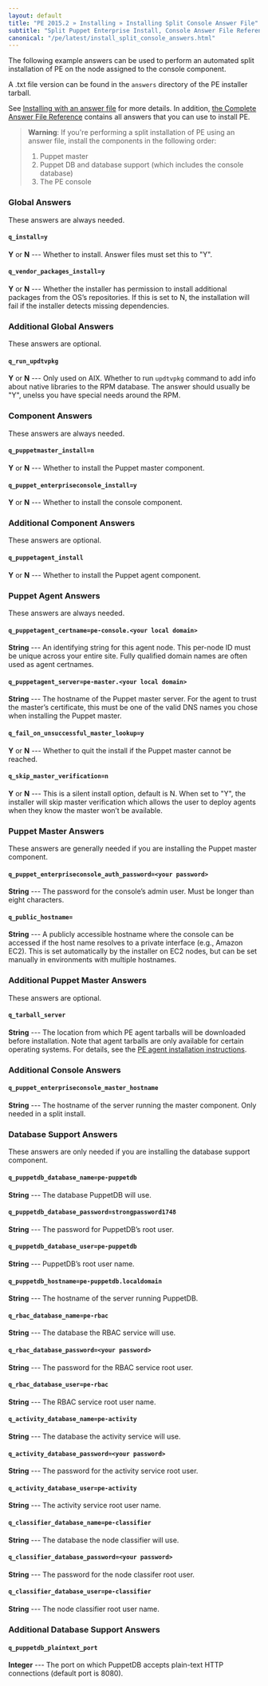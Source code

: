 ```yaml
---
layout: default
title: "PE 2015.2 » Installing » Installing Split Console Answer File"
subtitle: "Split Puppet Enterprise Install, Console Answer File Reference"
canonical: "/pe/latest/install_split_console_answers.html"
---
```


The following example answers can be used to perform an automated split installation of PE on the node assigned to the console component.

A .txt file version can be found in the `answers` directory of the PE installer tarball.

See [Installing with an answer file](./install_automated.html) for more details. In addition, [the Complete Answer File Reference](./install_complete_answer_file_reference.html) contains all answers that you can use to install PE.

>**Warning**: If you're performing a split installation of PE using an answer file, install the components in the following order:
>
> 1. Puppet master
> 2. Puppet DB and database support (which includes the console database)
> 3. The PE console

### Global Answers

These answers are always needed.

#### `q_install=y`

**Y** or **N** --- Whether to install. Answer files must set this to "Y".

#### `q_vendor_packages_install=y`

**Y** or **N** --- Whether the installer has permission to install additional packages from the OS’s repositories. If this is set to N, the installation will fail if the installer detects missing dependencies.

### Additional Global Answers

These answers are optional.

#### `q_run_updtvpkg`

**Y** or **N** --- Only used on AIX. Whether to run `updtvpkg` command to add info about native libraries to the RPM database. The answer should usually be "Y", unelss you have special needs around the RPM.

### Component Answers

These answers are always needed.

#### `q_puppetmaster_install=n`

**Y** or **N** --- Whether to install the Puppet master component.

#### `q_puppet_enterpriseconsole_install=y`

**Y** or **N** --- Whether to install the console component.

### Additional Component Answers

These answers are optional.

#### `q_puppetagent_install`

**Y** or **N** --- Whether to install the Puppet agent component.

### Puppet Agent Answers
These answers are always needed.

#### `q_puppetagent_certname=pe-console.<your local domain>`

**String** --- An identifying string for this agent node. This per-node ID must be unique across your entire site. Fully qualified domain names are often used as agent certnames.

#### `q_puppetagent_server=pe-master.<your local domain>`

**String** --- The hostname of the Puppet master server. For the agent to trust the master’s certificate, this must be one of the valid DNS names you chose when installing the Puppet master.

#### `q_fail_on_unsuccessful_master_lookup=y`

**Y** or **N** --- Whether to quit the install if the Puppet master cannot be reached.

#### `q_skip_master_verification=n`

**Y** or **N** --- This is a silent install option, default is N. When set to "Y", the installer will skip master verification which allows the user to deploy agents when they know the master won’t be available.

### Puppet Master Answers
These answers are generally needed if you are installing the Puppet master component.

#### `q_puppet_enterpriseconsole_auth_password=<your password>`

**String** --- The password for the console’s admin user. Must be longer than eight characters.

#### `q_public_hostname=`

**String** --- A publicly accessible hostname where the console can be accessed if the host name resolves to a private interface (e.g., Amazon EC2). This is set automatically by the installer on EC2 nodes, but can be set manually in environments with multiple hostnames.

### Additional Puppet Master Answers

These answers are optional.

#### `q_tarball_server`

**String** --- The location from which PE agent tarballs will be downloaded before installation. Note that agent tarballs are only available for certain operating systems. For details, see the [PE agent installation instructions](./install_agents.html).

### Additional Console Answers

#### `q_puppet_enterpriseconsole_master_hostname`

**String** --- The hostname of the server running the master component. Only needed in a split install.

### Database Support Answers
These answers are only needed if you are installing the database support component.

#### `q_puppetdb_database_name=pe-puppetdb`

**String** --- The database PuppetDB will use.

#### `q_puppetdb_database_password=strongpassword1748`

**String** --- The password for PuppetDB’s root user.

#### `q_puppetdb_database_user=pe-puppetdb`

**String** --- PuppetDB’s root user name.

#### `q_puppetdb_hostname=pe-puppetdb.localdomain`

**String** --- The hostname of the server running PuppetDB.

#### `q_rbac_database_name=pe-rbac`

**String** --- The database the RBAC service will use.

#### `q_rbac_database_password=<your password>`

**String** --- The password for the RBAC service root user.

#### `q_rbac_database_user=pe-rbac`

**String** --- The RBAC service root user name.

#### `q_activity_database_name=pe-activity`

**String** --- The database the activity service will use.

#### `q_activity_database_password=<your password>`

**String** --- The password for the activity service root user.

#### `q_activity_database_user=pe-activity`

**String** --- The activity service root user name.

#### `q_classifier_database_name=pe-classifier`

**String** --- The database the node classifier will use.

#### `q_classifier_database_password=<your password>`

**String** --- The password for the node classifer root user.

#### `q_classifier_database_user=pe-classifier`

**String** --- The node classifier root user name.

### Additional Database Support Answers

#### `q_puppetdb_plaintext_port`

**Integer** --- The port on which PuppetDB accepts plain-text HTTP connections (default port is 8080).



